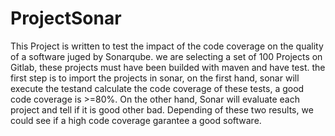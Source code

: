 # ProjectSonar

This Project is written to test the impact of the code coverage on the quality of a software juged by Sonarqube.
we are selecting a set of 100 Projects on Gitlab, these projects must have been builded with maven and have test.
the first step is to import the projects in sonar, on the first hand, sonar will execute the testand calculate the code coverage of these tests, 
a good code coverage is >=80%. On the other hand, Sonar will evaluate each project and tell if it is good other bad. Depending of these two results, 
we could see if a high code coverage garantee a good software.
